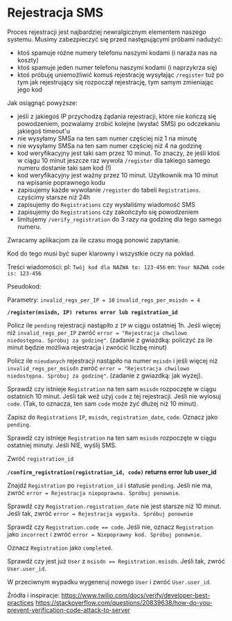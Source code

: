 # Rejestracja SMS

Proces rejestracji jest najbardziej newralgicznym elementem naszego systemu. Musimy zabezpieczyć się przed następującymi próbami nadużyć:

* ktoś spamuje różne numery telefonu naszymi kodami (i naraża nas na koszty)
* ktoś spamuje jeden numer telefonu naszymi kodami (i naprzykrza się)
* ktoś próbuję uniemożliwić komuś rejestrację wysyłając `/register` tuż po tym jak rejestrujący się rozpoczął rejestrację, tym samym zmieniając jego kod

Jak osiągnąć powyższe:
* jeśli z jakiegoś IP przychodzą żądania rejestracji, które nie kończą się powodzeniem, pozwalamy zrobić kolejne (wysłać SMS) po odczekaniu jakiegoś timeout'u
* nie wysyłamy SMSa na ten sam numer częściej niż 1 na minutę
* nie wysyłamy SMSa na ten sam numer częściej niż 4 na godzinę
* kod weryfikacyjny jest taki sam przez 10 minut. To znaczy, że jeśli ktoś w ciągu 10 minut jeszcze raz wywoła `/register` dla takiego samego numeru dostanie taki sam kod (!)
* kod weryfikacyjny jest ważny przez 10 minut. Użytkownik ma 10 minut na wpisanie poprawnego kodu
* zapisujemy każde wywołanie `/register` do tabeli `Registrations`. czyścimy starsze niż 24h
* zapisujemy do `Registrations` czy wysłaliśmy wiadomość SMS
* zapisujemy do `Registrations` czy zakończyło się powodzeniem
* limitujemy `/verify_registration` do 3 razy na godzinę dla tego samego numeru. 

Zwracamy aplikacjom za ile czasu mogą ponowić zapytanie.

Kod do tego musi być super klarowny i wszystkie oczy na pokład.

Treści wiadomości:
pl: `Twój kod dla NAZWA to: 123-456`
en: `Your NAZWA code is: 123-456`

Pseudokod:

Parametry:
`invalid_regs_per_IP = 10`
`invalid_regs_per_msisdn = 4`


**`/register(msisdn, IP) returns error lub registration_id`**

Policz ile `pending` rejestracji nastąpiło z `IP` w ciągu ostatniej 1h. Jeśli więcej niż `invalid_regs_per_IP` zwróć `error = "Rejestracja chwilowo niedostępna. Spróbuj za godzinę"`. (zadanie z gwiazdką: policzyć za ile minut będzie możliwa rejestracja i zwrócić liczbę minut)

Policz ile `nieudanych` rejestracji nastąpiło na numer `msisdn` i jeśli więcej niż `invalid_regs_per_msisdn` zwróć `error = "Rejestracja chwilowo niedostępna. Spróbuj za godzinę"`. (zadanie z gwiazdką: jak wyżej).

Sprawdź czy istnieje `Registration` na ten sam `msisdn` rozpoczęte w ciągu ostatnich 10 minut. Jeśli tak weź użyj `code` z tej rejestracji. Jeśli nie wylosuj `code`. (Tak, to oznacza, ten sam `code` może żyć dłużej niż 10 minut).

Zapisz do `Registrations` `IP`, `msisdn`, `registration_date`, `code`. Oznacz jako `pending`.

Sprawdź czy istnieje `Registration` na ten sam `msisdn` rozpoczęte w ciągu ostatniej minuty. Jeśli NIE, wyślij SMS.

Zwróć `registration_id`

**`/confirm_registration(registration_id, code)` returns error lub user_id**

Znajdź `Registration` po `registration_id` i statusie `pending`.
Jeśli nie ma, zwróć `error = Rejestracja niepoprawna. Spróbuj ponownie`. 

Sprawdź czy `Registration.registration_date` nie jest starsze niż 10 minut. Jeśli tak, zwróć `error = Rejestracja wygasła. Spróbuj ponownie`

Sprawdź czy `Registration.code == code`. Jeśli nie, oznacz `Registration` jako `incorrect` i zwróć `error = Niepoprawny kod. Spróbuj ponownie`. 

Oznacz `Registration` jako `completed`.

Sprawdź czy jest już `User` z `msisdn == Registration.msisdn`. Jeśli tak, zwróć `User.user_id`.

W przeciwnym wypadku wygeneruj nowego `User` i zwróć `User.user_id`.


Źródła i inspiracje:
https://www.twilio.com/docs/verify/developer-best-practices
https://stackoverflow.com/questions/20839638/how-do-you-prevent-verification-code-attack-to-server
